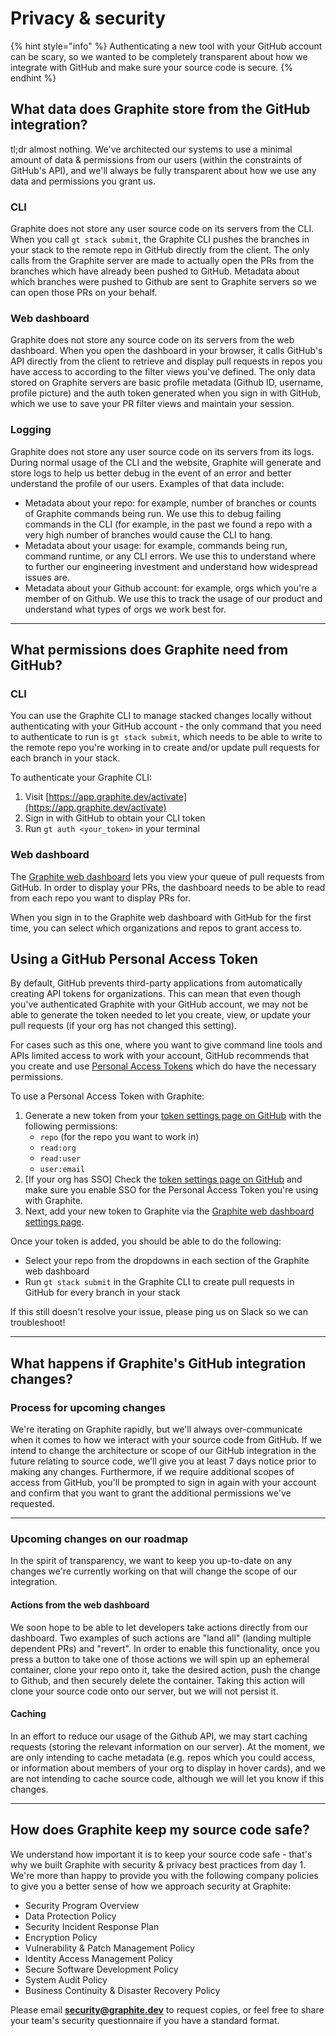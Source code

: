 # Privacy & security

{% hint style="info" %}
Authenticating a new tool with your GitHub account can be scary, so we wanted to be completely transparent about how we integrate with GitHub and make sure your source code is secure.
{% endhint %}

## What data does Graphite store from the GitHub integration?

tl;dr almost nothing.  We've architected our systems to use a minimal amount of data & permissions from our users (within the constraints of GitHub's API), and we'll always be fully transparent about how we use any data and permissions you grant us.

### CLI

Graphite does not store any user source code on its servers from the CLI. When you call `gt stack submit`, the Graphite CLI pushes the branches in your stack to the remote repo in GitHub directly from the client. The only calls from the Graphite server are made to actually open the PRs from the branches which have already been pushed to GitHub. Metadata about which branches were pushed to Github are sent to Graphite servers so we can open those PRs on your behalf.

### Web dashboard

Graphite does not store any source code on its servers from the web dashboard. When you open the dashboard in your browser, it calls GitHub's API directly from the client to retrieve and display pull requests in repos you have access to according to the filter views you've defined. The only data stored on Graphite servers are basic profile metadata (Github ID, username, profile picture) and the auth token generated when you sign in with GitHub, which we use to save your PR filter views and maintain your session.

### Logging

Graphite does not store any user source code on its servers from its logs. During normal usage of the CLI and the website, Graphite will generate and store logs to help us better debug in the event of an error and better understand the profile of our users. Examples of that data include:

* Metadata about your repo: for example, number of branches or counts of Graphite commands being run. We use this to debug failing commands in the CLI (for example, in the past we found a repo with a very high number of branches would cause the CLI to hang.
* Metadata about your usage: for example, commands being run, command runtime, or any CLI errors. We use this to understand where to further our engineering investment and understand how widespread issues are.
* Metadata about your Github account: for example, orgs which you're a member of on Github. We use this to track the usage of our product and understand what types of orgs we work best for.

***

## What permissions does Graphite need from GitHub?

### CLI

You can use the Graphite CLI to manage stacked changes locally without authenticating with your GitHub account - the only command that you need to authenticate to run is `gt stack submit`, which needs to be able to write to the remote repo you're working in to create and/or update pull requests for each branch in your stack.

To authenticate your Graphite CLI:

1. Visit [https://app.graphite.dev/activate](https://app.graphite.dev/activate)
2. Sign in with GitHub to obtain your CLI token
3. Run `gt auth <your_token>` in your terminal

### Web dashboard

The [Graphite web dashboard](https://app.graphite.dev) lets you view your queue of pull requests from GitHub. In order to display your PRs, the dashboard needs to be able to read from each repo you want to display PRs for.

When you sign in to the Graphite web dashboard with GitHub for the first time, you can select which organizations and repos to grant access to.

## Using a GitHub Personal Access Token

By default, GitHub prevents third-party applications from automatically creating API tokens for organizations. This can mean that even though you've authenticated Graphite with your GitHub account, we may not be able to generate the token needed to let you create, view, or update your pull requests (if your org has not changed this setting).

For cases such as this one, where you want to give command line tools and APIs limited access to work with your account, GitHub recommends that you create and use [Personal Access Tokens](https://docs.github.com/en/github/authenticating-to-github/keeping-your-account-and-data-secure/creating-a-personal-access-token) which do have the necessary permissions.

To use a Personal Access Token with Graphite:

1. Generate a new token from your [token settings page on GitHub](https://github.com/settings/tokens) with the following permissions:
   * `repo` (for the repo you want to work in)
   * `read:org`
   * `read:user`
   * `user:email`
2. \[If your org has SSO] Check the [token settings page on GitHub](https://github.com/settings/tokens) and make sure you enable SSO for the Personal Access Token you're using with Graphite.
3. Next, add your new token to Graphite via the [Graphite web dashboard settings page](https://app.graphite.dev/settings).

Once your token is added, you should be able to do the following:

* Select your repo from the dropdowns in each section of the Graphite web dashboard
* Run `gt stack submit` in the Graphite CLI to create pull requests in GitHub for every branch in your stack

If this still doesn't resolve your issue, please ping us on Slack so we can troubleshoot!

***

## What happens if Graphite's GitHub integration changes?

### Process for upcoming changes

We're iterating on Graphite rapidly, but we'll always over-communicate when it comes to how we interact with your source code from GitHub. If we intend to change the architecture or scope of our GitHub integration in the future relating to source code, we'll give you at least 7 days notice prior to making any changes. Furthermore, if we require additional scopes of access from GitHub, you'll be prompted to sign in again with your account and confirm that you want to grant the additional permissions we've requested.

***

### Upcoming changes on our roadmap

In the spirit of transparency, we want to keep you up-to-date on any changes we're currently working on that will change the scope of our integration.

#### Actions from the web dashboard

We soon hope to be able to let developers take actions directly from our dashboard. Two examples of such actions are "land all" (landing multiple dependent PRs) and "revert". In order to enable this functionality, once you press a button to take one of those actions we will spin up an ephemeral container, clone your repo onto it, take the desired action, push the change to Github, and then securely delete the container. Taking this action will clone your source code onto our server, but we will not persist it.

#### Caching

In an effort to reduce our usage of the Github API, we may start caching requests (storing the relevant information on our server). At the moment, we are only intending to cache metadata (e.g. repos which you could access, or information about members of your org to display in hover cards), and we are not intending to cache source code, although we will let you know if this changes.

***

## How does Graphite keep my source code safe?

We understand how important it is to keep your source code safe - that's why we built Graphite with security & privacy best practices from day 1.  We're more than happy to provide you with the following company policies to give you a better sense of how we approach security at Graphite:

* Security Program Overview
* Data Protection Policy
* Security Incident Response Plan
* Encryption Policy
* Vulnerability & Patch Management Policy
* Identity Access Management Policy
* Secure Software Development Policy
* System Audit Policy
* Business Continuity & Disaster Recovery Policy

Please email [**security@graphite.dev**](mailto:security@graphite.dev) to request copies, or feel free to share your team's security questionnaire if you have a standard format.
